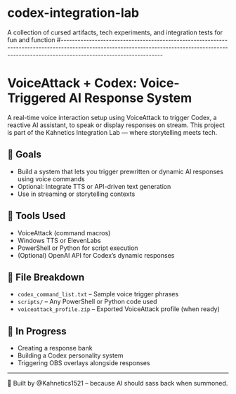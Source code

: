 # codex-integration-lab
A collection of cursed artifacts, tech experiments, and integration tests for fun and function
#------------------------------------------------------------------------------------------------------------------------------------------------------------------------------------------------

# VoiceAttack + Codex: Voice-Triggered AI Response System

A real-time voice interaction setup using VoiceAttack to trigger Codex, a reactive AI assistant, to speak or display responses on stream. This project is part of the Kahnetics Integration Lab — where storytelling meets tech.

## 🎯 Goals
- Build a system that lets you trigger prewritten or dynamic AI responses using voice commands
- Optional: Integrate TTS or API-driven text generation
- Use in streaming or storytelling contexts

## 🔧 Tools Used
- VoiceAttack (command macros)
- Windows TTS or ElevenLabs
- PowerShell or Python for script execution
- (Optional) OpenAI API for Codex’s dynamic responses

## 📁 File Breakdown
- `codex_command_list.txt` – Sample voice trigger phrases
- `scripts/` – Any PowerShell or Python code used
- `voiceattack_profile.zip` – Exported VoiceAttack profile (when ready)

## 🧪 In Progress
- Creating a response bank
- Building a Codex personality system
- Triggering OBS overlays alongside responses

---

🧃 Built by @Kahnetics1521 – because AI should sass back when summoned.

